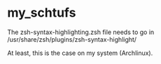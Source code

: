 my_schtufs
==========

The zsh-syntax-highlighting.zsh file needs to go in
/usr/share/zsh/plugins/zsh-syntax-highlight/

At least, this is the case on my system (Archlinux).
